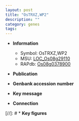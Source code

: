 ```yaml
---
layout: post
title: "OsTRXZ,WP2"
description: ""
category: genes
tags: 
---
```


* **Information**  
    + Symbol: OsTRXZ,WP2  
    + MSU: [LOC_Os08g29110](http://rice.uga.edu/cgi-bin/ORF_infopage.cgi?orf=LOC_Os08g29110)  
    + RAPdb: [Os08g0378900](http://rapdb.dna.affrc.go.jp/viewer/gbrowse_details/irgsp1?name=Os08g0378900)  

* **Publication**  

* **Genbank accession number**  

* **Key message**  

* **Connection**  

[//]: # * **Key figures**  


